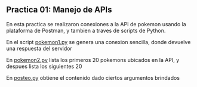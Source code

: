 ## Practica 01: Manejo de APIs

En esta practica se realizaron conexiones a la API de pokemon usando la plataforma de Postman, y tambien a traves de scripts de Python.

En el script [pokemon1.py](./pokemon1.py) se genera una conexion sencilla, donde devuelve una respuesta del servidor

En [pokemon2.py](./pokemon2.py) lista los primeros 20 pokemons ubicados en la API, y despues lista los siguientes 20

En [posteo.py](./pokemon2.py) obtiene el contenido dado ciertos argumentos brindados
